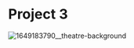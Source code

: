 # Project 3
 
![1649183790__theatre-background](https://user-images.githubusercontent.com/114630422/214783040-592f1bcf-e9eb-4064-8d9e-e0e3176509a4.jpeg)
